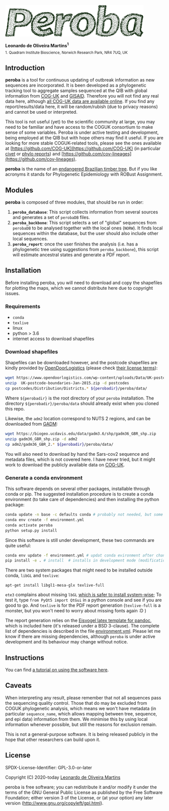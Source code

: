 <img src="recipe/peroba.png" height="100">

__Leonardo de Oliveira Martins<sup>1</sup>__
<br>
<sub>1. Quadram Institute Bioscience, Norwich Research Park, NR4 7UQ, UK</sub>

## Introduction
**peroba** is a tool for continuous updating of outbreak information as new sequences are
incorporated. 
It is been developed as a phylogenetic tracking tool to aggregate samples sequenced at the QIB 
with global information from [COG-UK](https://www.cogconsortium.uk/) and [GISAID](https://www.gisaid.org/). 
Therefore you will not find any real data here, although [all COG-UK data are available
online](https://www.cogconsortium.uk/data/).
If you find any report/results/data here, it will be random/rubish (due to privacy reasons) and cannot be used or
interpreted. 

This tool is not useful (yet) to the scientific community at large, you may need to be familiar and have access to the 
COGUK consortium to make sense of some variables.
Peroba is under active testing and development, being employed at the QIB but with hope others may find it useful.
If you are looking for more stable COGUK-related tools, please see the ones available at 
[https://github.com/COG-UK](https://github.com/COG-UK) (in particular [civet](https://github.com/COG-UK/civet) or 
[phylo reports](https://github.com/COG-UK/phylo-reports)) and [https://github.com/cov-lineages](https://github.com/cov-lineages).


**peroba** is the name of an [endangered Brazilian timber tree](https://en.wikipedia.org/wiki/Aspidosperma_polyneuron).
But if you like acronyms it stands for Phylogenetic Epidemiology with ROBust Assignment. 

## Modules
**peroba** is composed of three modules, that should be run in order:
1. **`peroba_database`**: This script collects information from several sources and generates a set of `perobaDB` files.
2. **`peroba_backbone`**: This script selects a set of "global" sequences from `perobaDB` to be analysed together with the local ones 
(`NORW`). It finds local sequences within the database, but the user should also include other local sequences. 
3. **`peroba_report`**: once the user finishes the analysis (i.e. has a phylogenetic tree using suggestions from
   `peroba_backbone`), this script will estimate ancestral states and generate a PDF report.

## Installation

Before installing peroba, you will need to download and copy the shapefiles for plotting the maps, which we cannot
distribute here due to copyright issues.

### Requirements

* `conda`
* `texlive`
* linux 
* python > 3.6 
* internet access to download shapefiles

### Download shapefiles
Shapefiles can be downloaded however, and the postcode shapefiles are kindly provided by [OpenDoorLogistics](https://www.opendoorlogistics.com) (please check
[their license terms](https://www.opendoorlogistics.com/data)):
```bash
wget https://www.opendoorlogistics.com/wp-content/uploads/Data/UK-postcode-boundaries-Jan-2015.zip
unzip  UK-postcode-boundaries-Jan-2015.zip -d postcodes
cp postcodes/Distribution/Districts.* ${perobadir}/peroba/data/
```
Where `${perobadir}` is the root directory of your `peroba` installation. 
The directory `${perobadir}/peroba/data` should already exist when you cloned this repo.

Likewise, the `adm2` location correspond to NUTS 2 regions, and can be downloaded from
[GADM](https://gadm.org/download_country_v3.html):
```bash
wget https://biogeo.ucdavis.edu/data/gadm3.6/shp/gadm36_GBR_shp.zip
unzip gadm36_GBR_shp.zip -d adm2
cp adm2/gadm36_GBR_2.* ${perobadir}/peroba/data/
```

You will also need to download by hand the Sars-cov2 sequence and metadata files, which is not covered here.
I have never tried, but it might work to download the publicly available data on [COG-UK](https://github.com/COG-UK/data).
### Generate a conda environment

This software depends on several other packages, installable through conda or pip.
The suggested installation procedure is to create a conda environment (to take care of dependencies) and then installing
the python package:
```bash
conda update -n base -c defaults conda # probably not needed, but some machines complained about it
conda env create -f environment.yml  
conda activate peroba
python setup.py install
```

Since this software is still under development, these two commands are quite useful:
```bash
conda env update -f environment.yml # updat conda evironment after changing dependencies
pip install -e . # install  # installs in development mode (modifications to python files are live)
```

There are two system packages that might need to be installed outside conda, `libGL` and `texlive`:
```
apt-get install libgl1-mesa-glx texlive-full
```
`ete3` complains about missing `lbGL` [which is safer to install system-wise](https://github.com/conda-forge/pygridgen-feedstock/issues/10);
To test it, type `from PyQt5 import QtGui` in a python console and see if you are good to go.
And `texlive` is for the PDF report generation (`texlive-full` is a monster, but you won't need to worry about missing
fonts again :D )


The report generation relies on the [Eisvogel latex template for pandoc](https://github.com/Wandmalfarbe/pandoc-latex-template), 
which is included here (it's released under a BSD 3-clause).
The complete list of dependencies is described in the file [environment.yml](./environment.yml).
Please let me know if there are missing dependencies, although `peroba` is under active development and its behaviour
may change without notice. 


## Instructions
You can find [a tutorial on using the software here](docs/023.peroba_pipeline.ipynb).

## Caveats

When interpreting any result, please remember that not all sequences pass the sequencing quality control. 
Those that do may be excluded from COGUK phylogenetic analysis,
which means we won't have metadata (in particular `sequence_name`, which allows mapping between tree, sequence, and epi
data) information from them. 
We minimise this by using local information whenever possible, but still the reasons for exclusion remain.

This is not a general-purpose software. 
It is being released publicly in the hope that other researchers can build upon it. 

## License 
SPDX-License-Identifier: GPL-3.0-or-later

Copyright (C) 2020-today  [Leonardo de Oliveira Martins](https://github.com/leomrtns)

peroba is free software; you can redistribute it and/or modify it under the terms of the GNU General Public
License as published by the Free Software Foundation; either version 3 of the License, or (at your option) any later
version (http://www.gnu.org/copyleft/gpl.html).
